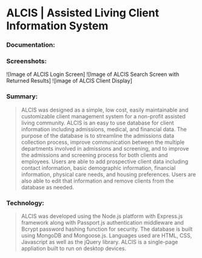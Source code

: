 
# ALCIS | Assisted Living Client Information System 

### Documentation:

### Screenshots:
![Image of ALCIS Login Screen]
![Image of ALCIS Search Screen with Returned Results]
![image of ALCIS Client Display]

### Summary:  
>ALCIS was designed as a simple, low cost, easily maintainable and customizable client management system for a non-profit assisted living community.  ALCIS is an easy to use database for client information including admissions, medical, and financial data.  The purpose of the database is to streamline the admissions data collection process, improve communication between the multiple departments involved in admissions and screening, and to improve the admissions and screening process for both clients and employees.
Users are able to add prospective client data including contact information, basic demographic information, financial information, physical care needs, and housing preferences.  Users are also able to edit that information and remove clients from the database as needed.  

### Technology:
>ALCIS was developed using the Node.js platform with Express.js framework along with Passport.js authentication middleware and Bcrypt password hashing function for security.  The database is built using MongoDB and Mongoose.js.  Languages used are HTML, CSS, Javascript as well as the jQuery library.  ALCIS is a single-page appliation built to run on desktop devices.
